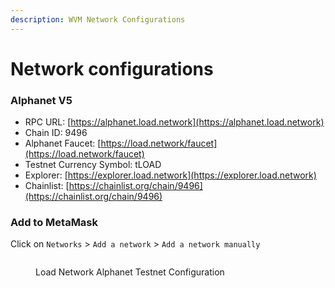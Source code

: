 ```yaml
---
description: WVM Network Configurations
---
```


# Network configurations

### Alphanet V5

* RPC URL:  [https://alphanet.load.network](https://alphanet.load.network)
* Chain ID:  9496
* Alphanet Faucet: [https://load.network/faucet](https://load.network/faucet)
* Testnet Currency Symbol: tLOAD
* Explorer: [https://explorer.load.network](https://explorer.load.network)
* Chainlist: [https://chainlist.org/chain/9496](https://chainlist.org/chain/9496)

### Add to MetaMask

Click on `Networks` > `Add a network` > `Add a network manually`

<figure><img src="https://lh7-rt.googleusercontent.com/docsz/AD_4nXfLy6Z71dE85nmfEceppouP7_eeCX9Pp5Rbet1mmAOStOJhTjnK795Z0wFadWh3C5gCeHFbMjuURbQ3H_E2S5RyzxQPb8cbP05pwtVGCw2aoNY4QGq1PdvI9f57ayx3pIOoMXPafKugPpDOSu3z1pGWerw?key=oyK3V87-jFWF1ZOJfW1M2A" alt=""><figcaption><p>Load Network Alphanet Testnet Configuration</p></figcaption></figure>
